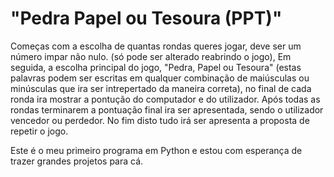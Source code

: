 # "Pedra Papel ou Tesoura (PPT)"

Começas com a escolha de quantas rondas queres jogar, deve ser um número impar não nulo. (só pode ser alterado reabrindo o jogo),
Em seguida, a escolha principal do jogo, "Pedra, Papel ou Tesoura" (estas palavras podem ser escritas em qualquer combinação de maiúsculas ou minúsculas
  que ira ser intrepertado da maneira correta), no final de cada ronda ira mostrar a pontução do computador e do utilizador.
Após todas as rondas terminarem a pontuação final ira ser apresentada, sendo o utilizador vencedor ou perdedor.
No fim disto tudo irá ser apresenta a proposta de repetir o jogo.

Este é o meu primeiro programa em Python e estou com esperança de trazer grandes projetos para cá.
